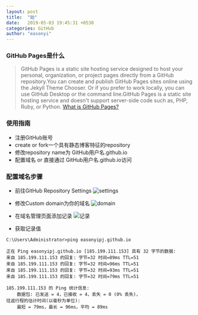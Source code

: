 ```yaml
---
layout: post
title:  "始"
date:   2019-05-03 19:45:31 +0530
categories: GitHub
author: "easonyi"
---
```

### GitHub Pages是什么
> GitHub Pages is a static site hosting service designed to host your personal, organization, or project pages directly from a GitHub repository.You can create and publish GitHub Pages sites online using the Jekyll Theme Chooser. Or if you prefer to work locally, you can use GitHub Desktop or the command line.GitHub Pages is a static site hosting service and doesn't support server-side code such as, PHP, Ruby, or Python. [What is GitHub Pages?](https://help.github.com/en/articles/what-is-github-pages)

### 使用指南
* 注册GitHub账号
* create or fork一个具有静态博客特征的repository
* 修改repository name为 GitHub用户名.github.io
* 配置域名 or 直接通过 GitHub用户名.github.io访问

### 配置域名步骤
* 前往GitHub Repository Settings
![settings](http://yipingjian.top/pictures/settings.PNG)

* 修改Custom domain为你的域名
![domain](http://yipingjian.top/pictures/domain.PNG)

* 在域名管理页面添加记录
![记录](http://yipingjian.top/pictures/记录.PNG)

* 获取记录值

```shell
C:\Users\Administrator>ping easonyipj.github.io

正在 Ping easonyipj.github.io [185.199.111.153] 具有 32 字节的数据:
来自 185.199.111.153 的回复: 字节=32 时间=89ms TTL=51
来自 185.199.111.153 的回复: 字节=32 时间=96ms TTL=51
来自 185.199.111.153 的回复: 字节=32 时间=93ms TTL=51
来自 185.199.111.153 的回复: 字节=32 时间=79ms TTL=51

185.199.111.153 的 Ping 统计信息:
    数据包: 已发送 = 4，已接收 = 4，丢失 = 0 (0% 丢失)，
往返行程的估计时间(以毫秒为单位):
    最短 = 79ms，最长 = 96ms，平均 = 89ms
```


